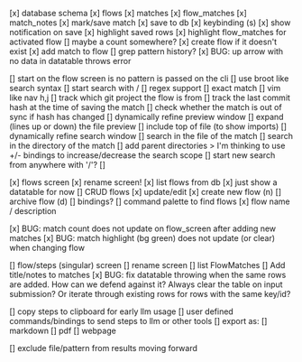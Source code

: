 [x] database schema
    [x] flows
    [x] matches
    [x] flow_matches
    [x] match_notes
[x] mark/save match
    [x] save to db
    [x] keybinding (s)
    [x] show notification on save
    [x] highlight saved rows
        [x] highlight flow_matches for activated flow
        [] maybe a count somewhere?
    [x] create flow if it doesn't exist
    [x] add match to flow
    [] grep pattern history?
[x] BUG: up arrow with no data in datatable throws error
    <!-- [] use `/` to search for patterns in the current flow
    [] use `?` to search for patterns in all flows
    [] use `!` to search for patterns in all matches
    [] use `@` to search for patterns in all notes
    [] use `#` to search for patterns in all tags
    [] use `*` to search for patterns in all files -->

[] start on the flow screen is no pattern is passed on the cli
    [] use broot like search syntax
        [] start search with /
        [] regex support
        [] exact match
    [] vim like nav h,j
[] track which git project the flow is from
[] track the last commit hash at the time of saving the match
    [] check whether the match is out of sync if hash has changed
[] dynamically refine preview window
    [] expand (lines up or down) the file preview 
    [] include top of file (to show imports)
[] dynamically refine search window
    [] search in the file of the match
    [] search in the directory of the match
    [] add parent directories
    > I'm thinking to use +/- bindings to increase/decrease the search scope
[] start new search from anywhere with '/'?
[] 

    
[x] flows screen
    [x] rename screen!
[x] list flows from db
    [x] just show a datatable for now
[] CRUD flows
    [x] update/edit
    [x] create new flow (n)
    [] archive flow (d)
    [] bindings?
[] command palette to find flows
[x] flow name / description

[x] BUG: match count does not update on flow_screen after adding new matches
[x] BUG: match highlight (bg green) does not update (or clear) when changing flow

[] flow/steps (singular) screen
[] rename screen
[] list FlowMatches
[] Add title/notes to matches
[x] BUG: fix datatable throwing when the same rows are added. How can we defend against it? Always clear the table on input submission? Or iterate through existing rows for rows with the same key/id?

[] copy steps to clipboard for early llm usage
[] user defined commands/bindings to send steps to llm or other tools
[] export as:
    [] markdown
    [] pdf
    [] webpage

[] exclude file/pattern from results moving forward
